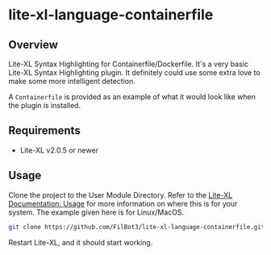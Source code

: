 # lite-xl-language-containerfile

## Overview

Lite-XL Syntax Highlighting for Containerfile/Dockerfile.
It's a very basic Lite-XL Syntax Highlighting plugin.
It definitely could use some extra love to make some more intelligent detection.

A `Containerfile` is provided as an example of what it would look like when the plugin is installed.

## Requirements

* Lite-XL v2.0.5 or newer

## Usage

Clone the project to the User Module Directory.
Refer to the [Lite-XL Documentation: Usage](https://lite-xl.com/?/documentation/usage) for more information on where this is for your system.
The example given here is for Linux/MacOS.

```bash
git clone https://github.com/FilBot3/lite-xl-language-containerfile.git ~/.config/lite-xl/plugins/language_containerfile
```

Restart Lite-XL, and it should start working.

